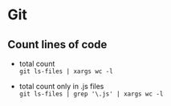 # Git

## Count lines of code

- total count  
`git ls-files | xargs wc -l`

- total  count only in .js files  
`git ls-files | grep '\.js' | xargs wc -l`
